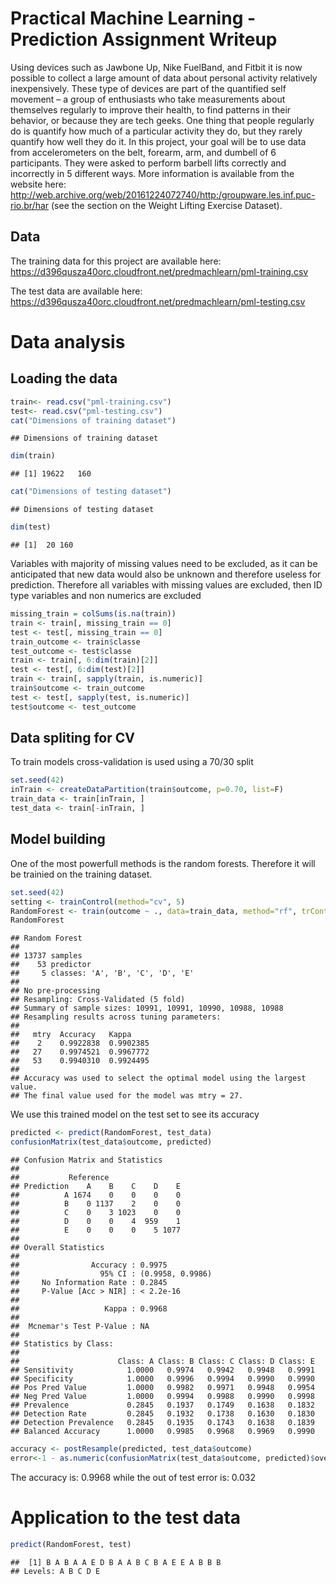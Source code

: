Practical Machine Learning - Prediction Assignment Writeup
==========================================================

Using devices such as Jawbone Up, Nike FuelBand, and Fitbit it is now
possible to collect a large amount of data about personal activity
relatively inexpensively. These type of devices are part of the
quantified self movement – a group of enthusiasts who take measurements
about themselves regularly to improve their health, to find patterns in
their behavior, or because they are tech geeks. One thing that people
regularly do is quantify how much of a particular activity they do, but
they rarely quantify how well they do it. In this project, your goal
will be to use data from accelerometers on the belt, forearm, arm, and
dumbell of 6 participants. They were asked to perform barbell lifts
correctly and incorrectly in 5 different ways. More information is
available from the website here:
<a href="http://web.archive.org/web/20161224072740/http:/groupware.les.inf.puc-rio.br/har" class="uri">http://web.archive.org/web/20161224072740/http:/groupware.les.inf.puc-rio.br/har</a>
(see the section on the Weight Lifting Exercise Dataset).

Data
----

The training data for this project are available here:
<a href="https://d396qusza40orc.cloudfront.net/predmachlearn/pml-training.csv" class="uri">https://d396qusza40orc.cloudfront.net/predmachlearn/pml-training.csv</a>

The test data are available here:
<a href="https://d396qusza40orc.cloudfront.net/predmachlearn/pml-testing.csv" class="uri">https://d396qusza40orc.cloudfront.net/predmachlearn/pml-testing.csv</a>

Data analysis
=============

Loading the data
----------------

``` r
train<- read.csv("pml-training.csv")
test<- read.csv("pml-testing.csv")
cat("Dimensions of training dataset")
```

    ## Dimensions of training dataset

``` r
dim(train)
```

    ## [1] 19622   160

``` r
cat("Dimensions of testing dataset")
```

    ## Dimensions of testing dataset

``` r
dim(test)
```

    ## [1]  20 160

Variables with majority of missing values need to be excluded, as it can
be anticipated that new data would also be unknown and therefore useless
for prediction. Therefore all variables with missing values are
excluded, then ID type variables and non numerics are excluded

``` r
missing_train = colSums(is.na(train))
train <- train[, missing_train == 0] 
test <- test[, missing_train == 0] 
train_outcome <- train$classe
test_outcome <- test$classe
train <- train[, 6:dim(train)[2]]
test <- test[, 6:dim(test)[2]]
train <- train[, sapply(train, is.numeric)]
train$outcome <- train_outcome
test <- test[, sapply(test, is.numeric)]
test$outcome <- test_outcome
```

Data spliting for CV
--------------------

To train models cross-validation is used using a 70/30 split

``` r
set.seed(42) 
inTrain <- createDataPartition(train$outcome, p=0.70, list=F)
train_data <- train[inTrain, ]
test_data <- train[-inTrain, ]
```

Model building
--------------

One of the most powerfull methods is the random forests. Therefore it
will be trainied on the training dataset.

``` r
set.seed(42) 
setting <- trainControl(method="cv", 5)
RandomForest <- train(outcome ~ ., data=train_data, method="rf", trControl=setting, ntree=100)
RandomForest
```

    ## Random Forest 
    ## 
    ## 13737 samples
    ##    53 predictor
    ##     5 classes: 'A', 'B', 'C', 'D', 'E' 
    ## 
    ## No pre-processing
    ## Resampling: Cross-Validated (5 fold) 
    ## Summary of sample sizes: 10991, 10991, 10990, 10988, 10988 
    ## Resampling results across tuning parameters:
    ## 
    ##   mtry  Accuracy   Kappa    
    ##    2    0.9922838  0.9902385
    ##   27    0.9974521  0.9967772
    ##   53    0.9940310  0.9924495
    ## 
    ## Accuracy was used to select the optimal model using the largest value.
    ## The final value used for the model was mtry = 27.

We use this trained model on the test set to see its accuracy

``` r
predicted <- predict(RandomForest, test_data)
confusionMatrix(test_data$outcome, predicted)
```

    ## Confusion Matrix and Statistics
    ## 
    ##           Reference
    ## Prediction    A    B    C    D    E
    ##          A 1674    0    0    0    0
    ##          B    0 1137    2    0    0
    ##          C    0    3 1023    0    0
    ##          D    0    0    4  959    1
    ##          E    0    0    0    5 1077
    ## 
    ## Overall Statistics
    ##                                           
    ##                Accuracy : 0.9975          
    ##                  95% CI : (0.9958, 0.9986)
    ##     No Information Rate : 0.2845          
    ##     P-Value [Acc > NIR] : < 2.2e-16       
    ##                                           
    ##                   Kappa : 0.9968          
    ##                                           
    ##  Mcnemar's Test P-Value : NA              
    ## 
    ## Statistics by Class:
    ## 
    ##                      Class: A Class: B Class: C Class: D Class: E
    ## Sensitivity            1.0000   0.9974   0.9942   0.9948   0.9991
    ## Specificity            1.0000   0.9996   0.9994   0.9990   0.9990
    ## Pos Pred Value         1.0000   0.9982   0.9971   0.9948   0.9954
    ## Neg Pred Value         1.0000   0.9994   0.9988   0.9990   0.9998
    ## Prevalence             0.2845   0.1937   0.1749   0.1638   0.1832
    ## Detection Rate         0.2845   0.1932   0.1738   0.1630   0.1830
    ## Detection Prevalence   0.2845   0.1935   0.1743   0.1638   0.1839
    ## Balanced Accuracy      1.0000   0.9985   0.9968   0.9969   0.9990

``` r
accuracy <- postResample(predicted, test_data$outcome)
error<-1 - as.numeric(confusionMatrix(test_data$outcome, predicted)$overall[1])
```

The accuracy is: 0.9968 while the out of test error is: 0.032

Application to the test data
============================

``` r
predict(RandomForest, test)
```

    ##  [1] B A B A A E D B A A B C B A E E A B B B
    ## Levels: A B C D E
